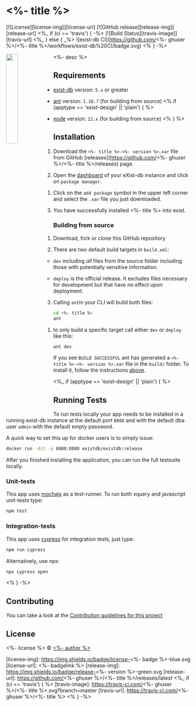 # <%- title %>

[![License][license-img]][license-url]
[![GitHub release][release-img]][release-url]
<%_ if (ci == 'travis') { -%>
[![Build Status][travis-image]][travis-url]
<%_ } else { _%>
![exist-db CI](https://github.com/<%- ghuser %>/<%- title %>/workflows/exist-db%20CI/badge.svg)
<% } -%>

<img src="icon.png" align="left" width="25%"/>

<%- desc %>

## Requirements

*   [exist-db](http://exist-db.org/exist/apps/homepage/index.html) version: `5.x` or greater

*   [ant](http://ant.apache.org) version: `1.10.7` \(for building from source\)
<% if (apptype == 'exist-design' || 'plain') { %>
*   [node](http://nodejs.org) version: `12.x` \(for building from source\)
<% } %>    

## Installation

1.  Download  the `<%- title %>-<%- version %>.xar` file from GitHub [releases](https://github.com/<%- ghuser %>/<%- title %>/releases) page.

2.  Open the [dashboard](http://localhost:8080/exist/apps/dashboard/index.html) of your eXist-db instance and click on `package manager`.

    1.  Click on the `add package` symbol in the upper left corner and select the `.xar` file you just downloaded.

3.  You have successfully installed <%- title %> into exist.

### Building from source

1.  Download, fork or clone this GitHub repository
2.  There are two default build targets in `build.xml`:
    *   `dev` including *all* files from the source folder including those with potentially sensitive information.
  
    *   `deploy` is the official release. It excludes files necessary for development but that have no effect upon deployment.
  
3.  Calling `ant`in your CLI will build both files:
  
```bash
cd <%- title %>
ant
```

   1. to only build a specific target call either `dev` or `deploy` like this:
   ```bash   
   ant dev
   ```   

If you see `BUILD SUCCESSFUL` ant has generated a `<%- title %>-<%- version %>.xar` file in the `build/` folder. To install it, follow the instructions [above](#installation).

<%_ if (apptype == 'exist-design' || 'plain') { %>

## Running Tests

To run tests locally your app needs to be installed in a running exist-db instance at the default port `8080` and with the default dba user `admin` with the default empty password.

A quick way to set this up for docker users is to simply issue:

```bash
docker run -dit -p 8080:8080 existdb/existdb:release
```

After you finished installing the application, you can run the full testsuite locally.

### Unit-tests

This app uses [mochajs](https://mochajs.org) as a test-runner. To run both xquery and javascript unit-tests type:

```bash
npm test
```

### Integration-tests

This app uses [cypress](https://www.cypress.io) for integration tests, just type:

```bash
npm run cypress
```

Alternatively, use npx:

```bash
npx cypress open
```

<% } -%>

## Contributing

You can take a look at the [Contribution guidelines for this project](.github/CONTRIBUTING.md)

## License

<%- license %> © [<%- author %>](<%- website %>)

[license-img]: https://img.shields.io/badge/license-<%- badge %>-blue.svg
[license-url]: <%- badgelink %>
[release-img]: https://img.shields.io/badge/release-<%- version %>-green.svg
[release-url]: https://github.com/<%- ghuser %>/<%- title %>/releases/latest
<%_ if (ci == 'travis') { %>
[travis-image]: https://travis-ci.com/<%- ghuser %>/<%- title %>.svg?branch=master
[travis-url]: https://travis-ci.com/<%- ghuser %>/<%- title %>
<% } -%>